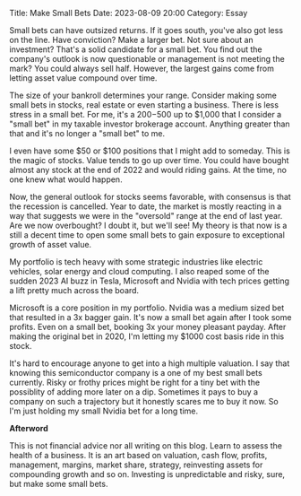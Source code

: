 Title: Make Small Bets 
Date: 2023-08-09 20:00
Category: Essay

Small bets can have outsized returns. If it goes south, you've also got less on the line. Have conviction? Make a larger bet. Not sure about an investment? That's a solid candidate for a small bet. You find out the company's outlook is now questionable or management is not meeting the mark? You could always sell half. However, the largest gains come from letting asset value compound over time.

The size of your bankroll determines your range. Consider making some small bets in stocks, real estate or even starting a business.
There is less stress in a small bet. For me, it's a $200-$500 up to $1,000 that I consider a "small bet" in my taxable investor brokerage account. Anything greater than that and it's no longer a "small bet" to me. 

I even have some $50 or $100 positions that I might add to someday. This is the magic of stocks. Value tends to go up over time. You could have bought almost any stock at the end of 2022 and would riding gains. At the time, no one knew what would happen.

Now, the general outlook for stocks seems favorable, with consensus is that the recession is cancelled. Year to date, the market is mostly reacting in a way that suggests we were in the "oversold" range at the end of last year. Are we now overbought? I doubt it, but we'll see! My theory is that now is a still a decent time to open some small bets to gain exposure to exceptional growth of asset value. 

My portfolio is tech heavy with some strategic industries like electric vehicles, solar energy and cloud computing. I also reaped some of the sudden 2023 AI buzz in Tesla, Microsoft and Nvidia with tech prices getting a lift pretty much across the board. 

Microsoft is a core position in my portfolio. Nvidia was a medium sized bet that resulted in a 3x bagger gain. It's now a small bet again after I took some profits. Even on a small bet, booking 3x your money pleasant payday. After making the original bet in 2020, I'm letting my $1000 cost basis ride in this stock. 

It's hard to encourage anyone to get into a high multiple valuation. I say that knowing this semiconductor company is a one of my best small bets currently. Risky or frothy prices might be right for a tiny bet with the possiblity of adding more later on a dip. Sometimes it pays to buy a company on such a trajectory but it honestly scares me to buy it now. So I'm just holding my small Nvidia bet for a long time.

**Afterword**

This is not financial advice nor all writing on this blog. Learn to assess the health of a business. It is an art based on valuation, cash flow, profits, management, margins, market share, strategy, reinvesting assets for compounding growth and so on. Investing is unpredictable and risky, sure, but make some small bets. 